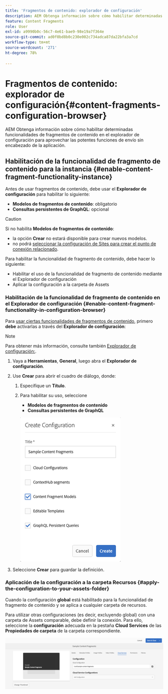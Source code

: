 ```yaml
---
title: 'Fragmentos de contenido: explorador de configuración'
description: AEM Obtenga información sobre cómo habilitar determinadas funcionalidades de fragmentos de contenido en el explorador de configuración para aprovechar las potentes funciones de envío sin encabezado de la aplicación.
feature: Content Fragments
role: User
exl-id: a9990b0c-56c7-4e61-bae9-98e19a7f364e
source-git-commit: ad0f0bd8b0c230e002c734adca87da22bfa3a7cd
workflow-type: tm+mt
source-wordcount: '271'
ht-degree: 78%

---
```


# Fragmentos de contenido: explorador de configuración{#content-fragments-configuration-browser}

AEM Obtenga información sobre cómo habilitar determinadas funcionalidades de fragmentos de contenido en el explorador de configuración para aprovechar las potentes funciones de envío sin encabezado de la aplicación.

## Habilitación de la funcionalidad de fragmento de contenido para la instancia {#enable-content-fragment-functionality-instance}

Antes de usar fragmentos de contenido, debe usar el **Explorador de configuración** para habilitar lo siguiente:

* **Modelos de fragmentos de contenido**: obligatorio
* **Consultas persistentes de GraphQL**: opcional

>[!CAUTION]
>
>Si no habilita **Modelos de fragmentos de contenido**:
>
>* la opción **Crear** no estará disponible para crear nuevos modelos.
>* no podrá [seleccionar la configuración de Sites para crear el punto de conexión relacionado](/help/sites-developing/headless/graphql-api/graphql-endpoint.md#enabling-graphql-endpoint).


Para habilitar la funcionalidad de fragmento de contenido, debe hacer lo siguiente:

* Habilitar el uso de la funcionalidad de fragmento de contenido mediante el Explorador de configuración
* Aplicar la configuración a la carpeta de Assets

### Habilitación de la funcionalidad de fragmento de contenido en el Explorador de configuración {#enable-content-fragment-functionality-in-configuration-browser}

Para [usar ciertas funcionalidades de fragmentos de contenido](#creating-a-content-fragment-model), primero **debe** activarlas a través del **Explorador de configuración**:

>[!NOTE]
>
>Para obtener más información, consulte también [Explorador de configuración:](/help/sites-administering/configurations.md#using-configuration-browser).

1. Vaya a **Herramientas**, **General**, luego abra el **Explorador de configuración**.

1. Use **Crear** para abrir el cuadro de diálogo, donde:

   1. Especifique un **Título**.
   1. Para habilitar su uso, seleccione
      * **Modelos de fragmentos de contenido**
      * **Consultas persistentes de GraphQL**

      ![Definir configuración](assets/cfm-conf-01.png)


1. Seleccione **Crear** para guardar la definición.

<!-- 1. Select the location appropriate to your website. -->

### Aplicación de la configuración a la carpeta Recursos {#apply-the-configuration-to-your-assets-folder}

Cuando la configuración **global** está habilitado para la funcionalidad de fragmento de contenido y se aplica a cualquier carpeta de recursos.

Para utilizar otras configuraciones (es decir, excluyendo global) con una carpeta de Assets comparable, debe definir la conexión. Para ello, seleccione la **configuración** adecuada en la pestaña **Cloud Services** de las **Propiedades de carpeta** de la carpeta correspondiente.

![Aplicar configuración](assets/cfm-conf-02.png)
